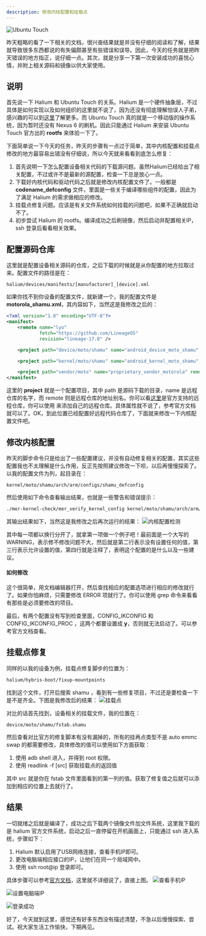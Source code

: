 ```yaml
---
description: 修改内核配置和挂载点
---
```


![Ubuntu Touch](https://upload-images.jianshu.io/upload_images/2849484-d59d67bd0cae85eb.jpg?imageMogr2/auto-orient/strip%7CimageView2/2/w/1240)

昨天粗略的看了一下相关的文档，很兴奋结果就是并没有仔细的阅读和了解，结果就导致很多东西都说的有失偏颇甚至有些错误和误导。因此，今天的任务就是把昨天错误的地方指正，说仔细一点。其次，就是分享一下第一次安装成功的喜悦心情，并附上相关源码和镜像以供大家使用。

## 说明
首先说一下 Halium 和 Ubuntu Touch 的关系。Halium 是一个硬件抽象层，不过具体是如何实现以及如何组织的这里就不说了，因为还没有彻底理解怕误人子弟，感兴趣的可以到[这里](https://halium.org/)了解更多。而 Ubuntu Touch 真的就是一个移动版的操作系统，因为暂时还没有 Nexus 6 的刷机。因此只能通过 Halium 来安装 Ubuntu Touch 官方出的 **rootfs** 来体验一下了。

下面简单说一下今天的任务，昨天的步骤有一点过于简单，其中内核配置和挂载点修改的地方最容易出错没有仔细说，所以今天就来看看到底怎么修复：
   1. 首先说明一下怎么配置设备相关代码的下载源问题。虽然Halium已经给出了相关配置，不过或许不是最新的源配置，检查一下总是放心一点。
2. 下载好内核代码和驱动代码之后就是修改内核配置文件了。一般都是 **codename_defconfig** 文件，里面是一些关于编译哪些组件的配置，因此为了满足 Halium 的需求做相应的修改。
3. 挂载点修复问题。应该是有关文件系统如何挂载的问题吧，如果不正确就启动不了。
4. 初步尝试 Halium 的 rootfs。编译成功之后刷镜像，然后启动并配置相关IP，ssh 登录后看看相关效果。

## 配置源码仓库
这里就是配置设备相关源码的仓库，之后下载的时候就是从你配置的地方拉取过来。配置文件的路径是在：
```
halium/devices/manifests/[manufacturer]_[device].xml
```
如果你找不到你设备的配置文件，就新建一个，我的配置文件是 **motorola_shamu.xml**，其内容如下，当然这是我修改之后的：
```xml
<?xml version="1.0" encoding="UTF-8"?>
<manifest>
    <remote name="lyo"
            fetch="https://github.com/LineageOS"
            revision="lineage-17.0" />

    <project path="device/moto/shamu" name="android_device_moto_shamu" remote="los" />

    <project path="kernel/moto/shamu" name="android_kernel_moto_shamu" remote="los" />

    <project path="vendor/moto" name="proprietary_vendor_motorola" remote="them" />
</manifest>
```
这里的 **project** 就是一个配置项目，其中 path 是源码下载的目录，name 是远程仓库的名字，而 remote 则是远程仓库的地址别名。你可以看[这里](https://docs.halium.org/en/latest/porting/get-sources.html#halium-7-1)是官方支持的远程仓库，你可以使用 <remote /> 来添加自己的远程仓库。具体属性就不说了，参考官方文档就可以了。OK，到此位置已经配置好远程代码仓库了，下面就来修改一下内核配置文件吧。

## 修改内核配置
昨天的脚步命令只是给出了一些配置建议，并没有自动修复相关的配置，其实这些配置我也不太理解是什么作用，反正先按照建议修改一下呗，以后再慢慢探索了。以我的配置文件为列，起目录在：
```
kernel/moto/shamu/arch/arm/configs/shamu_defconfig
```
然后使用如下命令查看输出结果，也就是一些警告和错误提示：
```bash
./mer-kernel-check/mer_verify_kernel_config kernel/moto/shamu/arch/arm/configs/shamu_defconfig
```
其输出结果如下，当然这是我修改之后再次运行的结果：
![内核配置检测](https://upload-images.jianshu.io/upload_images/2849484-471e88636e3dec83.png?imageMogr2/auto-orient/strip%7CimageView2/2/w/1240)

其中每一项都以换行分开了，就拿第一项做一个例子吧！最前面是一个大写的 WARNING，表示修不修改问题不大，然后就是第二行表示没有设置任何的值，第三行表示允许设置的值，第四行就是注释了，表明这个配置的是什么以及一些建议。

#### 如何修改
这个很简单，用文档编辑器打开，然后查找相应的配置选项进行相应的修改就行了。如果你怕麻烦，只需要修改 ERROR 项就行了。你可以使用 grep 命令来看看有那些是必须要修改的项目。

最后，有两个配置没有写到检查里面，CONFIG_IKCONFIG 和 CONFIG_IKCONFIG_PROC ，这两个都要设置成 **y**，否则就无法启动了。可以参考官方文档查看。

## 挂载点修复
同样的以我的设备为例，挂载点修复脚步的位置为：
```bash
halium/hybris-boot/fixup-mountpoints
```
找到这个文件，打开后搜索 shamu ，看到有一些修复项目，不过还是要检查一下是不是齐全。下图是我修改后的结果：
![挂载点](https://upload-images.jianshu.io/upload_images/2849484-7d36436a4ef31037.png?imageMogr2/auto-orient/strip%7CimageView2/2/w/1240)

对比的话首先找到，设备相关的挂载文件，我的位置在：
```
device/moto/shamu/fstab.shamu
```
然后查看对比官方的修复脚本有没有漏掉的，所有的挂再点类型不是 auto emmc swap 的都需要修改，具体修改的值可以使用如下方面获取：

1. 使用 adb shell 进入，并得到 root 权限。
2. 使用 readlink -f [src] 获取挂载点的返回值

其中 src 就是你在 fstab 文件里面看到的第一列的值。获取了修复值之后就可以添加到相应的位置上去就行了。

## 结果
一切就绪之后就是编译了，成功之后下载两个镜像文件加文件系统，这里我下载的是 halium 官方文件系统，启动之后一直停留在开机画面上，只能通过 ssh 进入系统，步骤如下：
1.  Halium 默认启用了USB网络连接，查看手机IP即可。
2. 更改电脑端相应接口的IP，让他们在同一个局域网中。
3. 使用 ssh root@ip 登录即可。

具体步骤可以参考[官方文档](https://docs.halium.org/en/latest/porting/debug-build/early-init.html)，这里就不详细说了，直接上图。
![查看手机IP](https://upload-images.jianshu.io/upload_images/2849484-fbbb7527c1f6350e.png?imageMogr2/auto-orient/strip%7CimageView2/2/w/1240)

![设置电脑端IP](https://upload-images.jianshu.io/upload_images/2849484-003f4dd472b1c980.png?imageMogr2/auto-orient/strip%7CimageView2/2/w/1240)

![登录成功](https://upload-images.jianshu.io/upload_images/2849484-ceab890251f60477.png?imageMogr2/auto-orient/strip%7CimageView2/2/w/1240)

好了，今天就到这里，感觉还有好多东西没有描述清楚，不急以后慢慢探索、尝试。祝大家生活工作愉快，下期再见。

